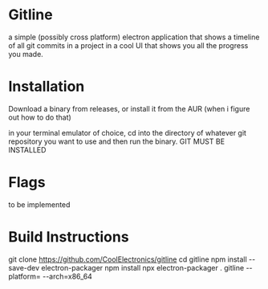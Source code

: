# Gitline

a simple (possibly cross platform) electron application that shows a timeline of all git commits in a project in a cool UI that shows you all the progress you made.

# Installation

Download a binary from releases, or install it from the AUR (when i figure out how to do that)

in your terminal emulator of choice, cd into the directory of whatever git repository you want to use and then run the binary.
GIT MUST BE INSTALLED

# Flags

to be implemented

# Build Instructions

git clone https://github.com/CoolElectronics/gitline
cd gitline
npm install --save-dev electron-packager
npm install
npx electron-packager . gitline --platform=<platform> --arch=x86_64
